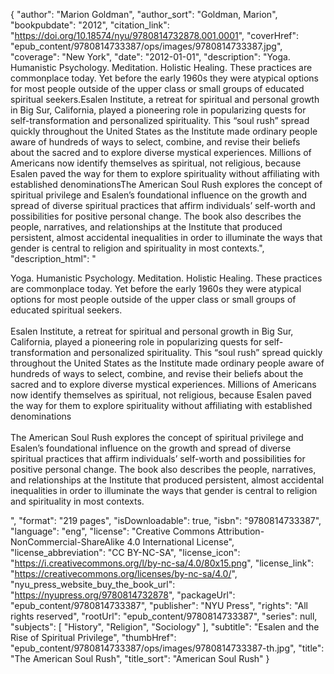 {
  "author": "Marion Goldman",
  "author_sort": "Goldman, Marion",
  "bookpubdate": "2012",
  "citation_link": "https://doi.org/10.18574/nyu/9780814732878.001.0001",
  "coverHref": "epub_content/9780814733387/ops/images/9780814733387.jpg",
  "coverage": "New York",
  "date": "2012-01-01",
  "description": "Yoga. Humanistic Psychology. Meditation. Holistic Healing. These practices are commonplace today. Yet before the early 1960s they were atypical options for most people outside of the upper class or small groups of educated spiritual seekers.Esalen Institute, a retreat for spiritual and personal growth in Big Sur, California, played a pioneering role in popularizing quests for self-transformation and personalized spirituality. This &#8220;soul rush&#8221; spread quickly throughout the United States as the Institute made ordinary people aware of hundreds of ways to select, combine, and revise their beliefs about the sacred and to explore diverse mystical experiences. Millions of Americans now identify themselves as spiritual, not religious, because Esalen paved the way for them to explore spirituality without affiliating with established denominationsThe American Soul Rush explores the concept of spiritual privilege and Esalen&#8217;s foundational influence on the growth and spread of diverse spiritual practices that affirm individuals&#8217; self-worth and possibilities for positive personal change. The book also describes the people, narratives, and relationships at the Institute that produced persistent, almost accidental inequalities in order to illuminate the ways that gender is central to religion and spirituality in most contexts.",
  "description_html": "<p>Yoga. Humanistic Psychology. Meditation. Holistic Healing. These practices are commonplace today. Yet before the early 1960s they were atypical options for most people outside of the upper class or small groups of educated spiritual seekers.<br><br>Esalen Institute, a retreat for spiritual and personal growth in Big Sur, California, played a pioneering role in popularizing quests for self-transformation and personalized spirituality. This &#8220;soul rush&#8221; spread quickly throughout the United States as the Institute made ordinary people aware of hundreds of ways to select, combine, and revise their beliefs about the sacred and to explore diverse mystical experiences. Millions of Americans now identify themselves as spiritual, not religious, because Esalen paved the way for them to explore spirituality without affiliating with established denominations<br><br>The American Soul Rush explores the concept of spiritual privilege and Esalen&#8217;s foundational influence on the growth and spread of diverse spiritual practices that affirm individuals&#8217; self-worth and possibilities for positive personal change. The book also describes the people, narratives, and relationships at the Institute that produced persistent, almost accidental inequalities in order to illuminate the ways that gender is central to religion and spirituality in most contexts.</p>",
  "format": "219 pages",
  "isDownloadable": true,
  "isbn": "9780814733387",
  "language": "eng",
  "license": "Creative Commons Attribution-NonCommercial-ShareAlike 4.0 International License",
  "license_abbreviation": "CC BY-NC-SA",
  "license_icon": "https://i.creativecommons.org/l/by-nc-sa/4.0/80x15.png",
  "license_link": "https://creativecommons.org/licenses/by-nc-sa/4.0/",
  "nyu_press_website_buy_the_book_url": "https://nyupress.org/9780814732878",
  "packageUrl": "epub_content/9780814733387",
  "publisher": "NYU Press",
  "rights": "All rights reserved",
  "rootUrl": "epub_content/9780814733387",
  "series": null,
  "subjects": [
    "History",
    "Religion",
    "Sociology"
  ],
  "subtitle": "Esalen and the Rise of Spiritual Privilege",
  "thumbHref": "epub_content/9780814733387/ops/images/9780814733387-th.jpg",
  "title": "The American Soul Rush",
  "title_sort": "American Soul Rush"
}
